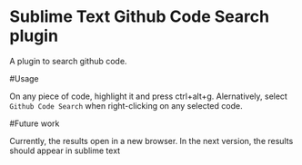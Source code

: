 # Sublime Text Github Code Search plugin

A plugin to search github code.

#Usage

On any piece of code, highlight it and press ctrl+alt+g. Alernatively, select `Github Code Search` when right-clicking on any selected code.


#Future work

Currently, the results open in a new browser. In the next version, the results should appear in sublime text
